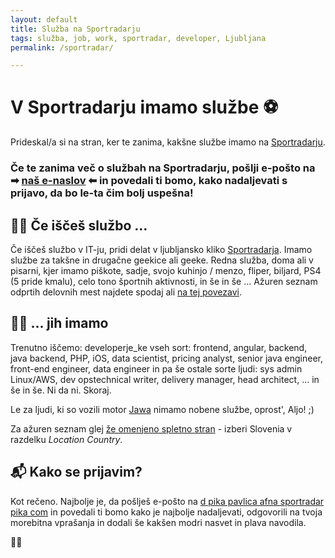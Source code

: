 ```yaml
---
layout: default
title: Služba na Sportradarju
tags: služba, job, work, sportradar, developer, Ljubljana
permalink: /sportradar/

---
```


# V Sportradarju imamo službe ⚽️

Prideskal/a si na stran, ker te zanima, kakšne službe imamo na [Sportradarju](https://sportradar.wd3.myworkdayjobs.com/sportradar_careers).


### Če te zanima več o službah na Sportradarju, pošlji e-pošto na ➡ [naš e-naslov](mailto:d.pavlica@sportradar.com) ⬅ in povedali ti bomo, kako nadaljevati s prijavo, da bo le-ta čim bolj uspešna! 

## 👷‍♀️ Če iščeš službo ...

Če iščeš službo v IT-ju, pridi delat v ljubljansko kliko [Sportradarja](https://sportradar.com/ljubljana). Imamo službe za takšne in drugačne geekice ali geeke. Redna služba, doma ali v pisarni, kjer imamo piškote, sadje, svojo kuhinjo / menzo, fliper, biljard, PS4 (5 pride kmalu), celo tono športnih aktivnosti, in še in še … Ažuren seznam odprtih delovnih mest najdete spodaj ali [na tej povezavi](https://sportradar.wd3.myworkdayjobs.com/sportradar_careers).

## 🧑‍💻 ... jih imamo

Trenutno iščemo: developerje_ke vseh sort: frontend, angular, backend, java backend, PHP, iOS, data scientist, pricing analyst, senior java engineer, front-end engineer, data engineer in pa še ostale sorte ljudi: sys admin Linux/AWS, dev opstechnical writer,  delivery manager, head architect, … in še in še. Ni da ni. Skoraj.

Le za ljudi, ki so vozili motor [Jawa](https://www.jawamotorcycles.com/motorcycles/42) nimamo nobene službe, oprost', Aljo! ;) 

Za ažuren seznam glej [že omenjeno spletno stran](https://sportradar.wd3.myworkdayjobs.com/sportradar_careers) - izberi Slovenia v razdelku _Location Country_.

## 📬 Kako se prijavim?

Kot rečeno. Najbolje je, da pošlješ e-pošto na [d pika pavlica afna sportradar pika com](mailto:d.pavlica@sportradar.com) in povedali ti bomo kako je najbolje nadaljevati, odgovorili na tvoja morebitna vprašanja in dodali še kakšen modri nasvet in plava navodila.

🙏🐬